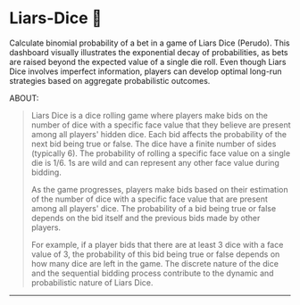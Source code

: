 # Liars-Dice 🎲
Calculate binomial probability of a bet in a game of Liars Dice (Perudo).
This dashboard visually illustrates the exponential decay of probabilities, as bets are raised beyond the expected value of a single die roll. Even though Liars Dice involves imperfect information, players can develop optimal long-run strategies based on aggregate probabilistic outcomes.

ABOUT:
> Liars Dice is a dice rolling game where players make bids on the number of dice with a specific face value that they believe are present among all players' hidden dice. 
> Each bid affects the probability of the next bid being true or false. The dice have a finite number of sides (typically 6).
> The probability of rolling a specific face value on a single die is 1/6. 1s are wild and can represent any other face value during bidding. 
>
>As the game progresses, players make bids based on their estimation of the number of dice with a specific face value that are present among all players' dice. The probability of a bid being true or false depends on the bid itself and the previous bids made by other players.
>
>For example, if a player bids that there are at least 3 dice with a face value of 3, the probability of this bid being true or false depends on how many dice are left in the game. 
>The discrete nature of the dice and the sequential bidding process contribute to the dynamic and probabilistic nature of Liars Dice.
___

